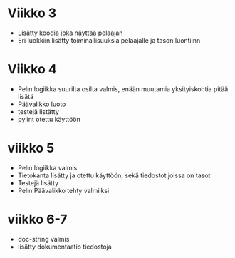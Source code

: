 # Viikko 3
- Lisätty koodia joka näyttää pelaajan
- Eri luokkiin lisätty toiminallisuuksia pelaajalle ja tason luontiinn

# Viikko 4
- Pelin logiikka suurilta osilta valmis, enään muutamia yksityiskohtia pitää lisätä
- Päävalikko luoto
- testejä listätty
- pylint otettu käyttöön

# viikko 5
- Pelin logiikka valmis
- Tietokanta lisätty ja otettu käyttöön, sekä tiedostot joissa on tasot
- Testejä lisätty
- Pelin Päävalikko tehty valmiiksi

# viikko 6-7
- doc-string valmis
- lisätty dokumentaatio tiedostoja
